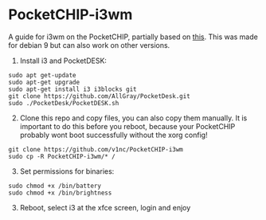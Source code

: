# PocketCHIP-i3wm
A guide for i3wm on the PocketCHIP, partially based on [this](https://github.com/justinwash/PocketCHIP-i3wm).
This was made for debian 9 but can also work on other versions.

1. Install i3 and PocketDESK:
```
sudo apt get-update
sudo apt-get upgrade
sudo apt-get install i3 i3blocks git
git clone https://github.com/AllGray/PocketDesk.git
sudo ./PocketDesk/PocketDESK.sh
```

2. Clone this repo and copy files, you can also copy them manually. It is important to do this before you reboot, because your PocketCHIP probably wont boot successfully without the xorg config!
```
git clone https://github.com/v1nc/PocketCHIP-i3wm
sudo cp -R PocketCHIP-i3wm/* /
```
3. Set permissions for binaries:
```
sudo chmod +x /bin/battery
sudo chmod +x /bin/brightness
```

3. Reboot, select i3 at the xfce screen, login and enjoy
